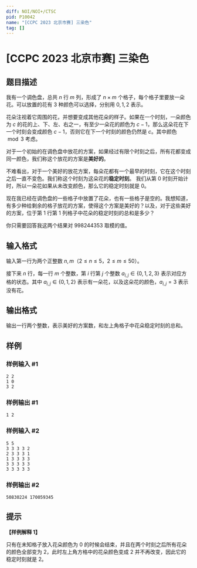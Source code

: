 ```yaml
---
diff: NOI/NOI+/CTSC
pid: P10042
name: "[CCPC 2023 北京市赛] 三染色"
tag: []
---
```

# [CCPC 2023 北京市赛] 三染色
## 题目描述

我有一个调色盘，总共 $n$ 行 $m$ 列，形成了 $n\times m$ 个格子，每个格子里要放一朵花。可以放置的花有 $3$ 种颜色可以选择，分别用 $0,1,2$ 表示。

花朵注视着它周围的花，并想要变成其他花朵的样子。如果在一个时刻，一朵颜色为 $c$ 的花的上、下、左、右之一，有至少一朵花的颜色为 $c-1$，那么这朵花在下一个时刻会变成颜色 $c-1$，否则它在下一个时刻的颜色仍然是 $c$。其中颜色 $\bmod 3$ 考虑。

对于一个初始的在调色盘中放花的方案，如果经过有限个时刻之后，所有花都变成同一颜色，我们称这个放花的方案是**美好的**。

不难看出，对于一个美好的放花方案，每朵花都有一个最早的时刻，它在这个时刻之后一直不变色。我们称这个时刻为这朵花的**稳定时刻**。
我们从第 $0$ 时刻开始计时，所以一朵花如果从未改变颜色，那么它的稳定时刻就是 $0$。

现在我已经在调色盘的一些格子中放置了花朵，也有一些格子是空的。我想知道，有多少种给剩余的格子放花的方案，使得这个方案是美好的？以及，对于这些美好的方案，位于第 1 行第 1 列格子中花朵的稳定时刻的总和是多少？

你只需要回答我这两个结果对 $998244353$ 取模的值。
## 输入格式

输入第一行为两个正整数 $n,m$（$2 \le n \le 5$，$2 \le m \le 50$）。

接下来 $n$ 行，每一行 $m$ 个整数，第 $i$ 行第 $j$ 个整数 $a_{i,j}\in \{0,1,2,3\}$ 表示对应方格的状态。其中 $a_{i,j}\in \{0,1,2\}$ 表示有一朵花，以及这朵花的颜色，$a_{i,j}=3$ 表示没有花。
## 输出格式

输出一行两个整数，表示美好的方案数，和左上角格子中花朵稳定时刻的总和。
## 样例

### 样例输入 #1
```
2 2
1 0
3 2
```
### 样例输出 #1
```
1 2
```
### 样例输入 #2
```
5 5 
3 3 3 3 2
2 3 3 3 1
1 3 3 3 3
3 3 3 3 3
3 3 3 3 3
```
### 样例输出 #2
```
50830224 170059345

```
## 提示

**【样例解释 1】**

只有在未知格子放入花朵颜色为 $0$ 的时候会结束，并且在两个时刻之后所有花朵的颜色全部变为 $2$，此时左上角方格中的花朵颜色变成 $2$ 并不再改变，因此它的稳定时刻就是 $2$。

